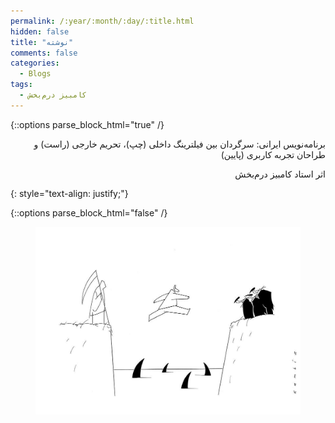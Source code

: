 ```yaml
---
permalink: /:year/:month/:day/:title.html
hidden: false
title: "نوشته"
comments: false
categories:
  - Blogs
tags:
  - کامبیز درم‌بخش
---
```


{::options parse_block_html="true" /}
<div dir='rtl' align='right'>
برنامه‌نویس ایرانی: سرگردان بین فیلترینگ داخلی (چپ)، تحریم خارجی (راست) و
طراحان تجربه کاربری (پایین)

اثر استاد کامبیز درم‌بخش
</div>
{: style="text-align: justify;"}

{::options parse_block_html="false" /}
<figure>
    <a href="/assets/blogs/2018/09/08/derambakhsh.jpg"><img src="/assets/blogs/2018/09/08/derambakhsh.jpg"></a>
</figure>
